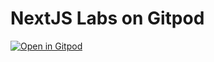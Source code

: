 # NextJS Labs on Gitpod

[![Open in Gitpod](https://gitpod.io/button/open-in-gitpod.svg?longCache=true)](https://gitpod.io#https://github.com/marciobarroso/nextjs
)
